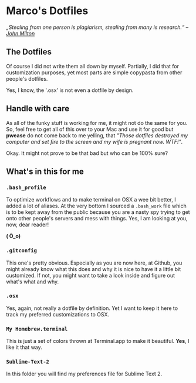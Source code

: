 # Marco's Dotfiles

*„Stealing from one person is plagiarism, stealing from many is research.“* – *[John Milton](http://en.wikipedia.org/wiki/John_Milton)*

## The Dotfiles

Of course I did not write them all down by myself. Partially, I did that for customization purposes, yet most parts are simple copypasta from other people's dotfiles.

Yes, I know, the '.osx' is not even a dotfile by design.

## Handle with care

As all of the funky stuff is working for me, it might not do the same for you. So, feel free to get all of this over to your Mac and use it for good but **pwease** do not come back to me yelling, that *"Those dotfiles destroyed my computer and set fire to the screen and my wife is pregnant now. WTF!"*.

Okay. It might not prove to be that bad but who can be 100% sure?

## What's in this for me

### `.bash_profile`

To optimize workflows and to make terminal on OSX a wee bit better, I added a lot of aliases. At the very bottom I sourced a `.bash_work` file which is to be kept away from the public because you are a nasty spy trying to get onto other people's servers and mess with things. Yes, I am looking at you, now, dear reader!

**( Ô_o)**

### `.gitconfig`

This one's pretty obvious. Especially as you are now here, at Github, you might already know what this does and why it is nice to have it a little bit customized. If not, you might want to take a look inside and figure out what's what and why.

### `.osx`

Yes, again, not really a dotfile by definition. Yet I want to keep it here to track my preferred customizations to OSX.

### `My Homebrew.terminal`

This is just a set of colors thrown at Terminal.app to make it beautiful. **Yes**, I like it that way.

### `Sublime-Text-2`

In this folder you will find my preferences file for Sublime Text 2.